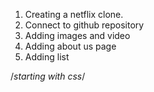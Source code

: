 1. Creating a netflix clone.
2. Connect to github repository
3. Adding images and video
4. Adding about us page
5. Adding list

/*starting with css*/